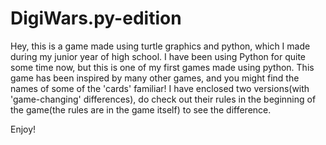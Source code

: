 # DigiWars.py-edition
Hey,
this is a game made using turtle graphics and python, which I made during my junior year of high school. I have been using Python for quite some time now, but this is one of my first games made using python.
This game has been inspired by many other games, and you might find the names of some of the 'cards' familiar!
I have enclosed two versions(with 'game-changing' differences), do check out their rules in the beginning of the game(the rules are in the game itself) to see the difference.

Enjoy!
